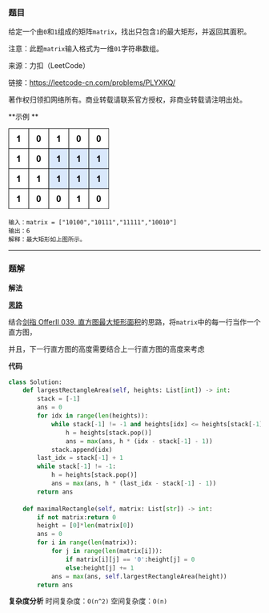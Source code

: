 ### 题目
给定一个由`0`和`1`组成的矩阵`matrix`，找出只包含`1`的最大矩形，并返回其面积。

注意：此题`matrix`输入格式为一维`01`字符串数组。

来源：力扣（LeetCode）

链接：https://leetcode-cn.com/problems/PLYXKQ/

著作权归领扣网络所有。商业转载请联系官方授权，非商业转载请注明出处。

**示例 **
<!-- <div style="align: center"> -->
<img src="..\pic\maximal.jpg" style="zoom:50%;align:center" />
<!-- </div> -->

```
输入：matrix = ["10100","10111","11111","10010"]
输出：6
解释：最大矩形如上图所示。
```

------------
### 题解
**解法**

[**思路**](https://leetcode-cn.com/problems/PLYXKQ/solution/jian-zhi-offer-ii-040-ju-zhen-zhong-zui-v3wg2/)

结合[剑指 OfferII 039. 直方图最大矩形面积](剑指OfferII039.直方图最大矩形面积.md)的思路，将`matrix`中的每一行当作一个直方图，

并且，下一行直方图的高度需要结合上一行直方图的高度来考虑

**代码**

```python
class Solution:
    def largestRectangleArea(self, heights: List[int]) -> int:
        stack = [-1]
        ans = 0
        for idx in range(len(heights)):
            while stack[-1] != -1 and heights[idx] <= heights[stack[-1]]:
                h = heights[stack.pop()]
                ans = max(ans, h * (idx - stack[-1] - 1))
            stack.append(idx)
        last_idx = stack[-1] + 1
        while stack[-1] != -1:
            h = heights[stack.pop()]
            ans = max(ans, h * (last_idx - stack[-1] - 1))
        return ans

    def maximalRectangle(self, matrix: List[str]) -> int:
        if not matrix:return 0
        height = [0]*len(matrix[0])
        ans = 0
        for i in range(len(matrix)):
            for j in range(len(matrix[i])):
                if matrix[i][j] == '0':height[j] = 0
                else:height[j] += 1
            ans = max(ans, self.largestRectangleArea(height))
        return ans
```
**复杂度分析**
时间复杂度：`O(n^2)`
空间复杂度：`O(n)`